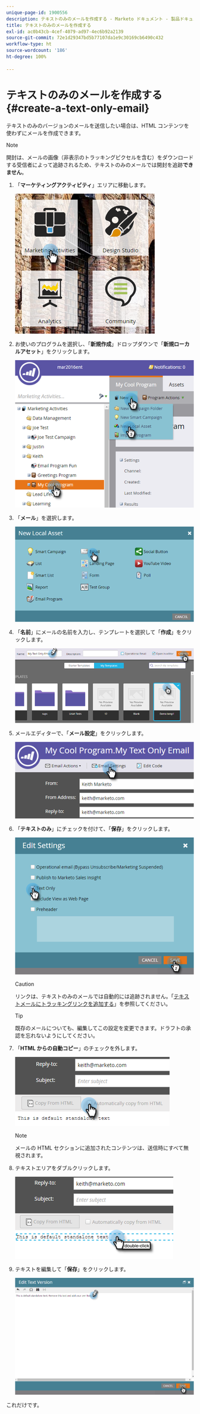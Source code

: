 ```yaml
---
unique-page-id: 1900556
description: テキストのみのメールを作成する - Marketo ドキュメント - 製品ドキュメント
title: テキストのみのメールを作成する
exl-id: ac0b43cb-4cef-4079-ad97-4ec6b92a2139
source-git-commit: 72e1d29347bd5b77107da1e9c30169cb6490c432
workflow-type: ht
source-wordcount: '186'
ht-degree: 100%

---
```


# テキストのみのメールを作成する {#create-a-text-only-email}

テキストのみのバージョンのメールを送信したい場合は、HTML コンテンツを使わずにメールを作成できます。

>[!NOTE]
>
>開封は、メールの画像（非表示のトラッキングピクセルを含む）をダウンロードする受信者によって追跡されるため、テキストのみのメールでは開封を追跡&#x200B;**できません**。

1. 「**マーケティングアクティビティ**」エリアに移動します。

   ![](assets/one-1.png)

1. お使いのプログラムを選択し、「**新規作成**」ドロップダウンで「**新規ローカルアセット**」をクリックします。

   ![](assets/two-1.png)

1. 「**メール**」を選択します。

   ![](assets/three-1.png)

1. 「**名前**」にメールの名前を入力し、テンプレートを選択して「**作成**」をクリックします。

   ![](assets/four-1.png)

1. メールエディターで、「**メール設定**」をクリックします。

   ![](assets/five.png)

1. 「**テキストのみ**」にチェックを付けて、「**保存**」をクリックします。

   ![](assets/six.png)

   >[!CAUTION]
   >
   >リンクは、テキストのみのメールでは自動的には追跡されません。「[テキストメールにトラッキングリンクを追加する](/help/marketo/product-docs/email-marketing/general/functions-in-the-editor/add-tracked-links-to-a-text-email.md)」を参照してください。

   >[!TIP]
   >
   >既存のメールについても、編集してこの設定を変更できます。ドラフトの承認を忘れないようにしてください。

1. 「**HTML からの自動コピー**」のチェックを外します。

   ![](assets/seven.png)

   >[!NOTE]
   >
   >メールの HTML セクションに追加されたコンテンツは、送信時にすべて無視されます。

1. テキストエリアをダブルクリックします。

   ![](assets/eight.png)

1. テキストを編集して「**保存**」をクリックします。

   ![](assets/nine.png)

これだけです。
